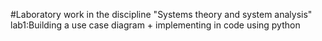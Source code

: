 #Laboratory work in the discipline "Systems theory and system analysis"
lab1:Building a use case diagram + implementing in code using python
